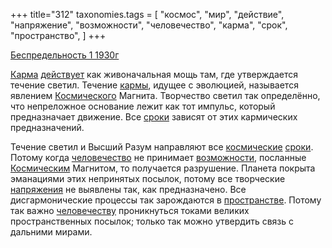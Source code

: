 +++
title="312"
taxonomies.tags = [
 "космос",
 "мир",
 "действие",
 "напряжение",
 "возможности",
 "человечество",
 "карма",
 "срок",
 "пространство",
]
+++

[Беспредельность 1 1930г](/agni/1930)

[Карма](/tags/карма) [действует](/tags/действие) как живоначальная мощь там, где утверждается течение светил. Течение [кармы](/tags/карма), идущее с эволюцией, называется явлением [Космического](/tags/космос) Магнита. Творчество светил так определённо, что непреложное основание лежит как тот импульс, который предназначает движение. Все [сроки](/tags/срок) зависят от этих кармических предназначений.   

Течение светил и Высший Разум направляют все [космические](/tags/космос) [сроки](/tags/срок). Потому когда [человечество](/tags/человечество) не принимает [возможности](/tags/возможности), посланные [Космическим](/tags/космос) Магнитом, то получается разрушение. Планета покрыта эманациями этих непринятых посылок, потому все творческие [напряжения](/tags/напряжение) не выявлены так, как предназначено. Все дисгармонические процессы так зарождаются в [пространстве](/tags/пространство). Потому так важно [человечеству](/tags/человечество) проникнуться токами великих пространственных посылок; только так можно утвердить связь с дальними мирами.